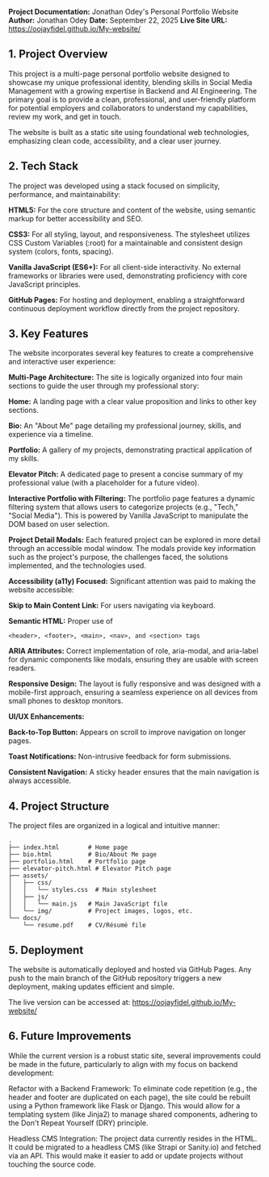 **Project Documentation:** Jonathan Odey's Personal Portfolio Website
**Author:** Jonathan Odey
**Date:** September 22, 2025
**Live Site URL:** https://oojayfidel.github.io/My-website/

## 1. Project Overview
This project is a multi-page personal portfolio website designed to showcase my unique professional identity, blending skills in Social Media Management with a growing expertise in Backend and AI Engineering. The primary goal is to provide a clean, professional, and user-friendly platform for potential employers and collaborators to understand my capabilities, review my work, and get in touch.

The website is built as a static site using foundational web technologies, emphasizing clean code, accessibility, and a clear user journey.

## 2. Tech Stack
The project was developed using a stack focused on simplicity, performance, and maintainability:

**HTML5:** For the core structure and content of the website, using semantic markup for better accessibility and SEO.

**CSS3:** For all styling, layout, and responsiveness. The stylesheet utilizes CSS Custom Variables (:root) for a maintainable and consistent design system (colors, fonts, spacing).

**Vanilla JavaScript (ES6+):** For all client-side interactivity. No external frameworks or libraries were used, demonstrating proficiency with core JavaScript principles.

**GitHub Pages:** For hosting and deployment, enabling a straightforward continuous deployment workflow directly from the project repository.

## 3. Key Features
The website incorporates several key features to create a comprehensive and interactive user experience:

**Multi-Page Architecture:** The site is logically organized into four main sections to guide the user through my professional story:

**Home:** A landing page with a clear value proposition and links to other key sections.

**Bio:** An "About Me" page detailing my professional journey, skills, and experience via a timeline.

**Portfolio:** A gallery of my projects, demonstrating practical application of my skills.

**Elevator Pitch:** A dedicated page to present a concise summary of my professional value (with a placeholder for a future video).

**Interactive Portfolio with Filtering:** The portfolio page features a dynamic filtering system that allows users to categorize projects (e.g., "Tech," "Social Media"). This is powered by Vanilla JavaScript to manipulate the DOM based on user selection.

**Project Detail Modals:** Each featured project can be explored in more detail through an accessible modal window. The modals provide key information such as the project's purpose, the challenges faced, the solutions implemented, and the technologies used.

**Accessibility (a11y) Focused:** Significant attention was paid to making the website accessible:

**Skip to Main Content Link:** For users navigating via keyboard.

**Semantic HTML:** Proper use of 
```
<header>, <footer>, <main>, <nav>, and <section> tags

```

**ARIA Attributes:** Correct implementation of role, aria-modal, and aria-label for dynamic components like modals, ensuring they are usable with screen readers.

**Responsive Design:** The layout is fully responsive and was designed with a mobile-first approach, ensuring a seamless experience on all devices from small phones to desktop monitors.

**UI/UX Enhancements:**

**Back-to-Top Button:** Appears on scroll to improve navigation on longer pages.

**Toast Notifications:** Non-intrusive feedback for form submissions.

**Consistent Navigation:** A sticky header ensures that the main navigation is always accessible.

## 4. Project Structure
The project files are organized in a logical and intuitive manner:

```text
.
├── index.html        # Home page
├── bio.html          # Bio/About Me page
├── portfolio.html    # Portfolio page
├── elevator-pitch.html # Elevator Pitch page
├── assets/
│   ├── css/
│   │   └── styles.css  # Main stylesheet
│   ├── js/
│   │   └── main.js   # Main JavaScript file
│   └── img/          # Project images, logos, etc.
└── docs/
    └── resume.pdf    # CV/Résumé file

```

## 5. Deployment
The website is automatically deployed and hosted via GitHub Pages. Any push to the main branch of the GitHub repository triggers a new deployment, making updates efficient and simple.

The live version can be accessed at: https://oojayfidel.github.io/My-website/

## 6. Future Improvements
While the current version is a robust static site, several improvements could be made in the future, particularly to align with my focus on backend development:

Refactor with a Backend Framework: To eliminate code repetition (e.g., the header and footer are duplicated on each page), the site could be rebuilt using a Python framework like Flask or Django. This would allow for a templating system (like Jinja2) to manage shared components, adhering to the Don't Repeat Yourself (DRY) principle.

Headless CMS Integration: The project data currently resides in the HTML. It could be migrated to a headless CMS (like Strapi or Sanity.io) and fetched via an API. This would make it easier to add or update projects without touching the source code.